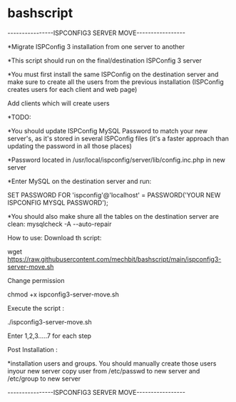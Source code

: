 # bashscript

----------------ISPCONFIG3 SERVER MOVE-----------------

*Migrate ISPConfig 3 installation from one server to another

*This script should run on the final/destination ISPConfig 3 server

*You must first install the same ISPConfig on the destination server
and make sure to create all the users from the previous installation
(ISPConfig creates users for each client and web page)

Add clients which will create users

 *TODO:
 
  *You should update ISPConfig MySQL Password to match your new server's, as it's stored in
   several ISPConfig files (it's a faster approach than updating the password in all those places)
   
   *Password located in /usr/local/ispconfig/server/lib/config.inc.php in new server
  
  *Enter MySQL on the destination server and run:
  
  SET PASSWORD FOR 'ispconfig'@'localhost' = PASSWORD('YOUR NEW ISPCONFIG MYSQL PASSWORD'); 
  
  *You should also make shure all the tables on the destination server are clean:
  mysqlcheck -A --auto-repair

How to use:
Download th script:

wget https://raw.githubusercontent.com/mechbit/bashscript/main/ispconfig3-server-move.sh

Change permission

chmod +x ispconfig3-server-move.sh

Execute the script :

./ispconfig3-server-move.sh

Enter 1,2,3.....7 for each step

Post Installation :

*installation users and groups. You should manually create those users inyour new server
copy user from /etc/passwd to new server and /etc/group to new server

----------------ISPCONFIG3 SERVER MOVE-----------------
